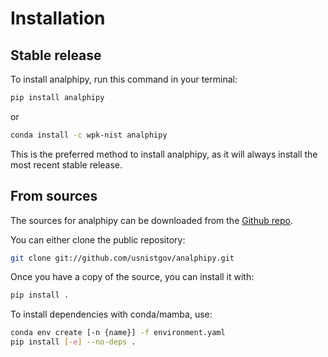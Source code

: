 # Installation

## Stable release

To install analphipy, run this command in your terminal:

```bash
pip install analphipy
```

or

```bash
conda install -c wpk-nist analphipy
```

This is the preferred method to install analphipy, as it will always install the
most recent stable release.

## From sources

The sources for analphipy can be downloaded from the [Github repo].

You can either clone the public repository:

```bash
git clone git://github.com/usnistgov/analphipy.git
```

Once you have a copy of the source, you can install it with:

```bash
pip install .
```

To install dependencies with conda/mamba, use:

```bash
conda env create [-n {name}] -f environment.yaml
pip install [-e] --no-deps .
```

[github repo]: https://github.com/usnistgov/analphipy
